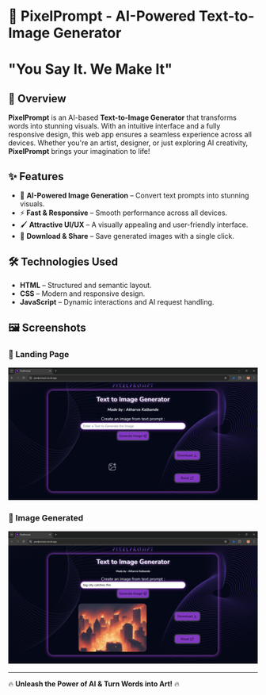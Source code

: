 # 🎨 PixelPrompt - AI-Powered Text-to-Image Generator  

# "You Say It. We Make It"

## 🚀 Overview  
**PixelPrompt** is an AI-based **Text-to-Image Generator** that transforms words into stunning visuals. With an intuitive interface and a fully responsive design, this web app ensures a seamless experience across all devices. Whether you're an artist, designer, or just exploring AI creativity, **PixelPrompt** brings your imagination to life!  

## ✨ Features  
- 🎨 **AI-Powered Image Generation** – Convert text prompts into stunning visuals.
- ⚡ **Fast & Responsive** – Smooth performance across all devices.  
- 🖌️ **Attractive UI/UX** – A visually appealing and user-friendly interface.  
- 📂 **Download & Share** – Save generated images with a single click.

## 🛠️ Technologies Used  
- **HTML** – Structured and semantic layout.
- **CSS** – Modern and responsive design.  
- **JavaScript** – Dynamic interactions and AI request handling.

## 🖼️ Screenshots  
### 📌 Landing Page  
![PixelPrompt UI](./homepage.png)

### 📌 Image Generated 
![PixelPrompt UI](./image_loaded.png)


---

🔥 **Unleash the Power of AI & Turn Words into Art!** 🔥  
